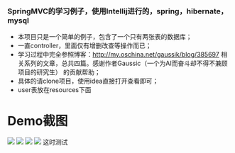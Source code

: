 ﻿### SpringMVC的学习例子，使用Intellij进行的，spring，hibernate，mysql

- 本项目只是一个简单的例子，包含了一个只有两张表的数据库；
- 一直controller，里面仅有增删改查等操作而已；
- 学习过程中完全参照博客：http://my.oschina.net/gaussik/blog/385697 相关系列的文章，总共四篇。感谢作者Gaussic（一个为AI而奋斗却不得不兼顾项目的研究生） 的贡献帮助；
- 具体的请clone项目，使用idea直接打开查看即可；
- user表放在resources下面

# Demo截图

![](https://raw.githubusercontent.com/Cenyol/SpringMVC/master/images/list.jpg)
![](https://raw.githubusercontent.com/Cenyol/SpringMVC/master/images/add.jpg)
![](https://raw.githubusercontent.com/Cenyol/SpringMVC/master/images/update.jpg)
![](https://raw.githubusercontent.com/Cenyol/SpringMVC/master/images/view.jpg)
这时测试

